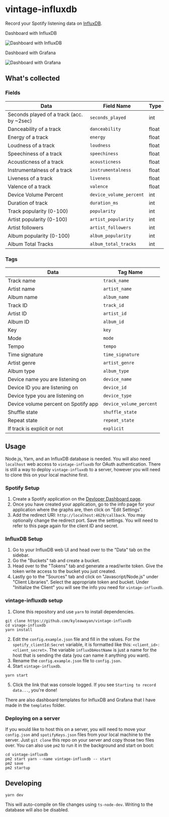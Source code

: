 # vintage-influxdb

Record your Spotify listening data on [InfluxDB](https://www.influxdata.com/).

Dashboard with InfluxDB

![Dashboard with InfluxDB](https://cdn.discordapp.com/attachments/820226193482973194/845563820604260352/unknown.png)

Dashboard with Grafana

![Dashboard with Grafana](https://cdn.discordapp.com/attachments/820226193482973194/845562866663817216/unknown.png)

## What's collected

### Fields

| Data                                      | Field Name              | Type  |
| ----------------------------------------- | ----------------------- | ----- |
| Seconds played of a track (acc. by ~2sec) | `seconds_played`        | int   |
| Danceability of a track                   | `danceability`          | float |
| Energy of a track                         | `energy`                | float |
| Loudness of a track                       | `loudness`              | float |
| Speechiness of a track                    | `speechiness`           | float |
| Acousticness of a track                   | `acousticness`          | float |
| Instrumentalness of a track               | `instrumentalness`      | float |
| Liveness of a track                       | `liveness`              | float |
| Valence of a track                        | `valence`               | float |
| Device Volume Percent                     | `device_volume_percent` | int   |
| Duration of track                         | `duration_ms`           | int   |
| Track popularity (0-100)                  | `popularity`            | int   |
| Artist popularity (0-100)                 | `artist_popularity`     | int   |
| Artist followers                          | `artist_followers`      | int   |
| Album popularity (0-100)                  | `album_popularity`      | int   |
| Album Total Tracks                        | `album_total_tracks`    | int   |

### Tags

| Data                                 | Tag Name                |
| ------------------------------------ | ----------------------- |
| Track name                           | `track_name`            |
| Artist name                          | `artist_name`           |
| Album name                           | `album_name`            |
| Track ID                             | `track_id`              |
| Artist ID                            | `artist_id`             |
| Album ID                             | `album_id`              |
| Key                                  | `key`                   |
| Mode                                 | `mode`                  |
| Tempo                                | `tempo`                 |
| Time signature                       | `time_signature`        |
| Artist genre                         | `artist_genre`          |
| Album type                           | `album_type`            |
| Device name you are listening on     | `device_name`           |
| Device ID you are listening on       | `device_id`             |
| Device type you are listening on     | `device_type`           |
| Device volume percent on Spotify app | `device_volume_percent` |
| Shuffle state                        | `shuffle_state`         |
| Repeat state                         | `repeat_state`          |
| If track is explicit or not          | `explicit`              |

## Usage

Node.js, Yarn, and an InfluxDB database is needed. You will also need `localhost` web access to `vintage-influxdb` for OAuth authentication. There is still a way to deploy `vintage-influxdb` to a server, however you will need to clone this on your local machine first.

### Spotify Setup

1. Create a Spotify application on the [Devloper Dashboard page](https://developer.spotify.com/dashboard/).
2. Once you have created your application, go to the info page for your application where the graphs are, then click on "Edit Settings".
3. Add the redirect URI: `http://localhost:4629/callback`. You may optionally change the redirect port. Save the settings. You will need to refer to this page again for the client ID and secret.

### InfluxDB Setup

1. Go to your InfluxDB web UI and head over to the "Data" tab on the sidebar.
2. Go the "Buckets" tab and create a bucket.
3. Head over to the "Tokens" tab and generate a read/write token. Give the token write access to the bucket you just created.
4. Lastly go to the "Sources" tab and click on "Javascript/Node.js" under "Client Libraries". Select the appropriate token and bucket. Under "Initialize the Client" you will see the info you need for `vintage-influxdb`.

### vintage-influxdb setup

1. Clone this repository and use `yarn` to install dependencies.

```
git clone https://github.com/kyleawayan/vintage-influxdb
cd vinage-influxdb
yarn install
```

2. Edit the `config.example.json` file and fill in the values. For the `spotify_clientId:Secret` variable, it is formatted like this: `<client_id>:<client_secret>`. The variable `influxDbHostName` is just a name for the host that is sending the data (you can name it anything you want).
3. Rename the `config.example.json` file to `config.json`.
4. Start `vintage-influxdb`.

```
yarn start
```

5. Click the link that was console logged. If you see `Starting to record data...`, you're done!

There are also dashboard templates for InfluxDB and Grafana that I have made in the `templates` folder.

### Deploying on a server

If you would like to host this on a server, you will need to move your `config.json` and `spotifyKeys.json` files from your local machine to the server. Just `git clone` this repo on your server and copy those two files over. You can also use `pm2` to run it in the background and start on boot:

```
cd vintage-influxdb
pm2 start yarn --name vintage-influxdb -- start
pm2 save
pm2 startup
```

## Developing

```
yarn dev
```

This will auto-compile on file changes using `ts-node-dev`. Writing to the database will also be disabled.
